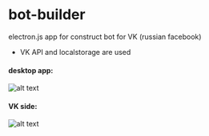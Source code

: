 # bot-builder

electron.js app for construct bot for VK (russian facebook)
- VK API and localstorage are used

#### desktop app:
![alt text](https://sun9-25.userapi.com/lZfq4lDdzhRpNRNv7FbCq-17w2O7QsFbYLMQYg/AcFPX6qpk2A.jpg)

#### VK side:
![alt text](https://sun9-10.userapi.com/fMutm-tZOABe_0eYdfWA65kLeRoPMnfqC6AFiw/8b5gEQvoA_I.jpg)
